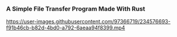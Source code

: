 <h3>A Simple File Transfer Program Made With Rust</h3>



https://user-images.githubusercontent.com/97366719/234576693-f91b46cb-b82d-4bd0-a792-6aeaa94f8399.mp4

